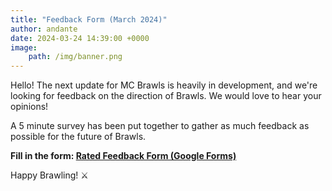```yaml
---
title: "Feedback Form (March 2024)"
author: andante
date: 2024-03-24 14:39:00 +0000
image:
    path: /img/banner.png
---
```


Hello! The next update for MC Brawls is heavily in development, and we're looking for feedback on the direction of Brawls. We would love to hear your opinions!

A 5 minute survey has been put together to gather as much feedback as possible for the future of Brawls. 

**Fill in the form: [Rated Feedback Form (Google Forms)](https://forms.gle/HMSeE2iRxRh8kzH6A)**

Happy Brawling! ⚔️
